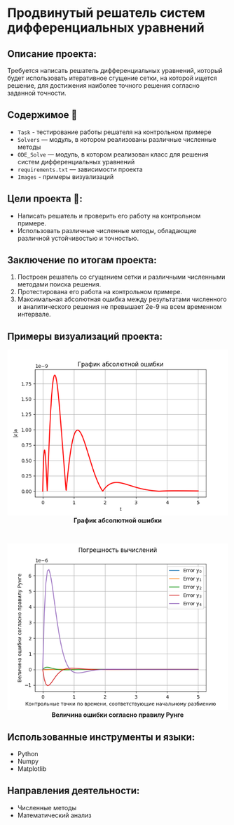 # Продвинутый решатель систем дифференциальных уравнений

##  Описание проекта:
Требуется написать решатель дифференциальных уравнений, который будет использовать итеративное сгущение сетки, на которой ищется решение, для достижения наиболее точного решения согласно заданной точности.

## Содержимое 📂
- `Task` - тестирование работы решателя на контрольном примере
- `Solvers` — модуль, в котором реализованы различные численные методы
- `ODE_Solve` —  модуль, в котором реализован класс для решения систем дифференциальных уравнений
- `requirements.txt` — зависимости проекта
- `Images` - примеры визуализаций

## Цели проекта :dart::
* Написать решатель и проверить его работу на контрольном примере.
* Использовать различные численные методы, обладающие различной устойчивостью и точностью.

## Заключение по итогам проекта:
1. Построен решатель со сгущением сетки и различными численными методами поиска решения.
2. Протестирована его работа на контрольном примере.
3. Максимальная абсолютная ошибка между результатами численного и аналитического решения не превышает 2e-9 на всем временном интервале.


## Примеры визуализаций проекта:
<div align="center">
  <img src="Images/Error_abs.png" width="950"/><br>
  <b>График абсолютной ошибки</b>
</div>

<br> <!-- небольшой отступ между картинками -->

<div align="center">
  <img src="Images/Error_runge.png" width="950"/><br>
  <b>Величина ошибки согласно правилу Рунге</b>
</div>


## Использованные инструменты и языки:
* Python
* Numpy
* Matplotlib

## Направления деятельности:
* Численные методы
* Математический анализ
